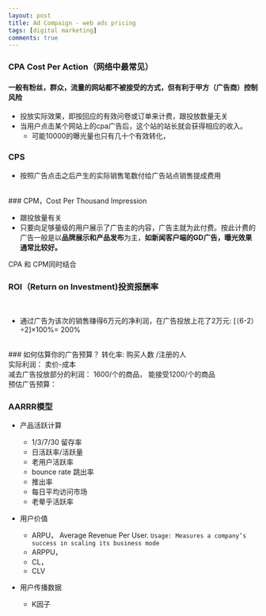 ```yaml
---
layout: post
title: Ad Compaign - web ads pricing 
tags: [digital marketing]
comments: true
---
```



### CPA Cost Per Action（网络中最常见） 
#### 一般有粉丝，群众，流量的网站都不被接受的方式，但有利于甲方（广告商）控制风险
- 投放实际效果，即按回应的有效问卷或订单来计费，跟投放数量无关
- 当用户点击某个网站上的cpa广告后，这个站的站长就会获得相应的收入。
   - 可能10000的曝光量也只有几十个有效转化，
### CPS 
- 按照广告点击之后产生的实际销售笔数付给广告站点销售提成费用

<br />
### CPM，Cost Per Thousand Impression

- 跟投放量有关
- 只要向足够量级的用户展示了广告主的内容，广告主就为此付费。按此计费的广告一般是以**品牌展示和产品发布**为主，**如新闻客户端的GD广告，曝光效果通常比较好。**



CPA 和 CPM同时结合

### ROI（Return on Investment)投资报酬率
<br />

- 通过广告为该次的销售赚得6万元的净利润，在广告投放上花了2万元: [（6-2）÷2]×100%= 200%

<br />
### 如何估算你的广告预算？
转化率: 购买人数 /注册的人<br />实际利润： 卖价-成本   <br />减去广告投放部分的利润： 1600/个的商品， 能接受1200/个的商品  <br />预估广告预算： 


### AARRR模型

- 产品活跃计算
   - 1/3/7/30 留存率
   - 日活跃率/活跃量
   - 老用户活跃率
   - bounce rate 跳出率
   - 推出率
   - 每日平均访问市场
   - 老晕乎活跃率
- 用户价值
   - ARPU， Average Revenue Per User. `Usage: Measures a company’s success in scaling its business mode`
   - ARPPU，　
   - CL，
   - CLV 
  
- 用户传播数据
   - K因子



